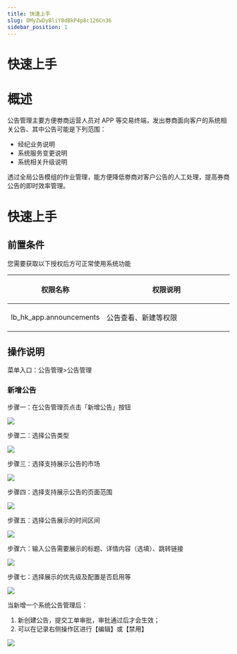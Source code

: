 ```yaml
---
title: 快速上手
slug: DMyZwDyBliY8dBkP4p8c126Cn36
sidebar_position: 1
---
```



# 快速上手

# 概述

公告管理主要方便劵商运营人员对 APP 等交易终端，发出劵商面向客户的系统相关公告、其中公告可能是下列范围：

- 经纪业务说明
- 系统服务变更说明
- 系统相关升级说明

透过全局公告模组的作业管理，能方便降低劵商对客户公告的人工处理，提高券商公告的即时效率管理。

# 快速上手

## 前置条件

您需要获取以下授权后方可正常使用系统功能

<table header_row="1">
<colgroup>
<col width="211"/>
<col width="450"/>
</colgroup>
<thead>
<tr><th><p>权限名称</p></th><th><p>权限说明</p></th></tr>
</thead>
<tbody>
<tr><td><p>lb_hk_app.announcements</p></td><td><p>公告查看、新建等权限</p></td></tr>
</tbody>
</table>

## 操作说明

菜单入口：公告管理&gt;公告管理

### 新增公告

步骤一：在公告管理页点击「新增公告」按钮

<img src="/assets/Rhcfb8PmnotIprxctEXcyDefnOe.png" src-width="2134" src-height="598" align="center"/>

步骤二：选择公告类型

<img src="/assets/MnPObv6lqoPxI6xqoT8ce7ysnkd.png" src-width="2132" src-height="1288" align="center"/>

步骤三：选择支持展示公告的市场

<img src="/assets/JIVxbhHUtoqIbDxpu1KcWOTInhc.png" src-width="2132" src-height="1324" align="center"/>

步骤四：选择支持展示公告的页面范围

<img src="/assets/Zt5RbNBVVo76d5xUed8cTWOqn1d.png" src-width="2128" src-height="1292" align="center"/>

步骤五：选择公告展示的时间区间

<img src="/assets/JVgHbSMm1op0dWxgfzIcA4CEn1c.png" src-width="2150" src-height="1318" align="center"/>

步骤六：输入公告需要展示的标题、详情内容（选填）、跳转链接

<img src="/assets/PcKObleu2oDr5gxoOhrcHXPTnZ6.png" src-width="2138" src-height="1290" align="center"/>

步骤七：选择展示的优先级及配置是否启用等

<img src="/assets/Dms8beB51ok80LxYC3Dcuc0Bnoe.png" src-width="2142" src-height="1312" align="center"/>

当新增一个系统公告管理后：
1. 新创建公告，提交工单审批，审批通过后才会生效；
2. 可以在记录右侧操作区进行【编辑】或【禁用】

<img src="/assets/JpsxbEkbZov2LSxpslicrdIOnej.png" src-width="3224" src-height="1506" align="center"/>

